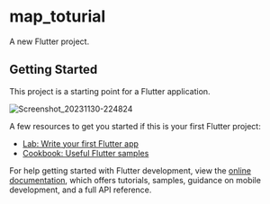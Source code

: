 # map_toturial

A new Flutter project.

## Getting Started

This project is a starting point for a Flutter application.

![Screenshot_20231130-224824](https://github.com/mudakkirafridi/Google_Map/assets/139226585/5059de8e-ffae-4699-b8cb-f0612a81e0df)

A few resources to get you started if this is your first Flutter project:

- [Lab: Write your first Flutter app](https://docs.flutter.dev/get-started/codelab)
- [Cookbook: Useful Flutter samples](https://docs.flutter.dev/cookbook)

For help getting started with Flutter development, view the
[online documentation](https://docs.flutter.dev/), which offers tutorials,
samples, guidance on mobile development, and a full API reference.
